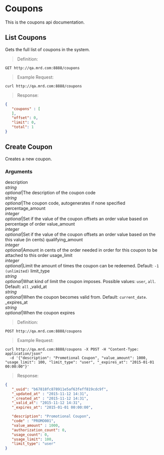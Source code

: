 # Coupons

This is the coupons api documentation.

## List Coupons

Gets the full list of coupons in the system.

> Definition: 

```
GET http://qa.mrd.com:8888/coupons
```

> Example Request:

```shell
curl http://qa.mrd.com:8888/coupons
```

> Response:

```json
{
   "coupons" : [
   ],
   "offset": 0,
   "limit": 0,
   "total": 1
}
```

## Create Coupon

Creates a new coupon.

### Arguments
description<br/>_string_<br/>_optional_|The description of the coupon
code<br/>_string_<br/>_optional_|The coupon code, autogenerates if none specified
percentage_amount<br/>_integer_<br/>_optional_|Set if the value of the coupon offsets an order value based on percentage of order
value_amount<br/>_integer_<br/>_optional_|Set if the value of the coupon offsets an order value based on the this value (in cents)
qualifying_amount<br/>_integer_<br/>_optional_|Amount in cents of the order needed in order for this coupon to be attached to this order
usage_limit<br/>_integer_<br/>_optional_|Limit the amount of times the coupon can be redeemed. Default: `-1 (unlimited)`
limit_type<br/>_string_<br/>_optional_|What kind of limit the coupon imposes. Possible values: `user`, `all`. Default: `all`
\_valid\_at<br/>_string_<br/>_optional_|When the coupon becomes valid from. Default: `current_date`.
\_expires\_at<br/>_string_<br/>_optional_|When the coupon expires

> Definition: 

```
POST http://qa.mrd.com:8888/coupons
```

> Example Request:

```shell
curl http://qa.mrd.com:8888/coupons -X POST -H "Content-Type: application/json"
  -d '{"description": "Promotional Coupon", "value_amount": 1000, "usage_limit": 100, "limit_type": "user", "_expires_at": "2015-01-01 00:00:00"}'
```

> Response:

```json
{
   "_uuid": "b67818fc878911e5af63feff819cdc9f",
   "_updated_at" : "2015-11-12 14:31",
   "_created_at" : "2015-11-12 14:31",
   "_valid_at": "2015-11-12 14:31",
   "_expires_at": "2015-01-01 00:00:00",

   "description": "Promotional Coupon",
   "code" : "PROMO001",
   "value_amount" : 1000,
   "authorization_count": 0,
   "usage_count": 0,
   "usage_limit": 100,
   "limit_type": "user"
}
```